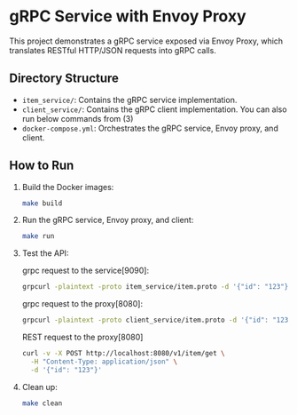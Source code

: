 # gRPC Service with Envoy Proxy

This project demonstrates a gRPC service exposed via Envoy Proxy, which translates RESTful HTTP/JSON requests into gRPC calls.

## Directory Structure
- `item_service/`: Contains the gRPC service implementation.
- `client_service/`: Contains the gRPC client implementation.
    You can also run below commands from (3)
- `docker-compose.yml`: Orchestrates the gRPC service, Envoy proxy, and client.

## How to Run

1. Build the Docker images:
   ```bash
   make build
   ```

2. Run the gRPC service, Envoy proxy, and client:

   ```bash
   make run
   ```

3. Test the API:

   grpc request to the service[9090]:
   ```bash
   grpcurl -plaintext -proto item_service/item.proto -d '{"id": "123"}' localhost:9090 item.ItemService/GetItem
   ```

   grpc request to the proxy[8080]:
   ```bash
   grpcurl -plaintext -proto client_service/item.proto -d '{"id": "123"}' localhost:8080 item.ItemService/GetItem
   ```

   REST request to the proxy[8080] 
   ```bash
   curl -v -X POST http://localhost:8080/v1/item/get \
     -H "Content-Type: application/json" \
     -d '{"id": "123"}'
   ```

4. Clean up:

   ```bash
   make clean
   ```
